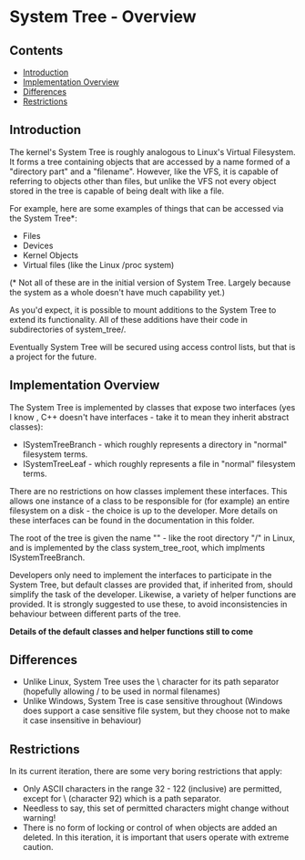 # System Tree - Overview

## Contents

- [Introduction](#introduction)
- [Implementation Overview](#implementation-overview)
- [Differences](#differences)
- [Restrictions](#restrictions)

## Introduction

The kernel's System Tree is roughly analogous to Linux's Virtual Filesystem. It forms a tree containing objects that
are accessed by a name formed of a "directory part" and a "filename". However, like the VFS, it is capable of referring
to objects other than files, but unlike the VFS not every object stored in the tree is capable of being dealt with like
a file.

For example, here are some examples of things that can be accessed via the System Tree*:

- Files
- Devices
- Kernel Objects
- Virtual files (like the Linux /proc system)

(* Not all of these are in the initial version of System Tree. Largely because the system as a whole doesn't have much
capability yet.)

As you'd expect, it is possible to mount additions to the System Tree to extend its functionality. All of these 
additions have their code in subdirectories of system_tree/.

Eventually System Tree will be secured using access control lists, but that is a project for the future.

## Implementation Overview

The System Tree is implemented by classes that expose two interfaces (yes I know , C++ doesn't have interfaces - take
it to mean they inherit abstract classes):

- ISystemTreeBranch - which roughly represents a directory in "normal" filesystem terms.
- ISystemTreeLeaf - which roughly represents a file in "normal" filesystem terms.

There are no restrictions on how classes implement these interfaces. This allows one instance of a class to be
responsible for (for example) an entire filesystem on a disk - the choice is up to the developer. More details on these
interfaces can be found in the documentation in this folder.

The root of the tree is given the name "\" - like the root directory "/" in Linux, and is implemented by the class
system_tree_root, which implments ISystemTreeBranch.

Developers only need to implement the interfaces to participate in the System Tree, but default classes are provided
that, if inherited from, should simplify the task of the developer. Likewise, a variety of helper functions are
provided. It is strongly suggested to use these, to avoid inconsistencies in behaviour between different parts of the
tree.

**Details of the default classes and helper functions still to come**

## Differences

- Unlike Linux, System Tree uses the \ character for its path separator (hopefully allowing / to be used in normal
  filenames)
- Unlike Windows, System Tree is case sensitive throughout (Windows does support a case sensitive file system, but they
  choose not to make it case insensitive in behaviour)

## Restrictions

In its current iteration, there are some very boring restrictions that apply:

- Only ASCII characters in the range 32 - 122 (inclusive) are permitted, except for \ (character 92) which is a path
  separator.
 - Needless to say, this set of permitted characters might change without warning!
- There is no form of locking or control of when objects are added an deleted. In this iteration, it is important that
  users operate with extreme caution.
 